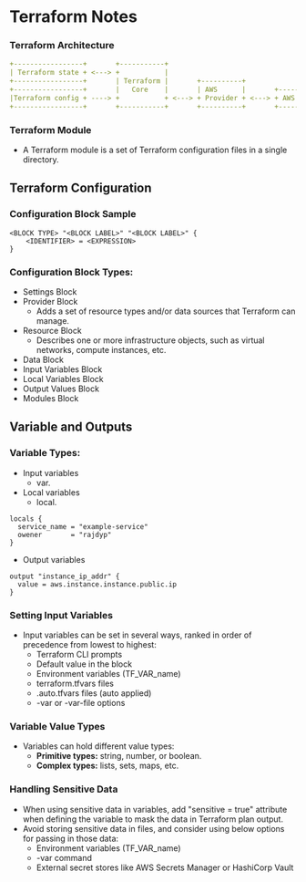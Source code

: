 # Terraform Notes

### Terraform Architecture
```yaml
+-----------------+       +-----------+        
| Terraform state + <---> +           |       
+-----------------+       | Terraform |       +----------+
+-----------------+       |   Core    |       | AWS      |       +-----+
|Terraform config + ----> +           + <---> + Provider + <---> + AWS |       
+-----------------+       +-----------+       +----------+       +-----+
```

### Terraform Module
- A Terraform module is a set of Terraform configuration files in a single directory.

## Terraform Configuration 

### Configuration Block Sample

```hcl
<BLOCK TYPE> "<BLOCK LABEL>" "<BLOCK LABEL>" {
    <IDENTIFIER> = <EXPRESSION>
}
```

### Configuration Block Types:
- Settings Block
- Provider Block
  - Adds a set of resource types and/or data sources that Terraform can manage.
- Resource Block
  - Describes one or more infrastructure objects, such as virtual networks, compute instances, etc.
- Data Block
- Input Variables Block
- Local Variables Block
- Output Values Block
- Modules Block

## Variable and Outputs 

### Variable Types:
- Input variables
  - var.<name>
- Local variables
  - local.<name>

```hcl
locals {
  service_name = "example-service"
  owener       = "rajdyp"
}
```

- Output variables

```hcl
output "instance_ip_addr" {
  value = aws.instance.instance.public.ip
}
```

### Setting Input Variables
- Input variables can be set in several ways, ranked in order of precedence from lowest to highest:
  - Terraform CLI prompts
  - Default value in the block
  - Environment variables (TF_VAR_name)
  - terraform.tfvars files
  - .auto.tfvars files (auto applied)
  - -var or -var-file options
 
### Variable Value Types
- Variables can hold different value types:
  - **Primitive types:** string, number, or boolean.
  - **Complex types:** lists, sets, maps, etc.

### Handling Sensitive Data
- When using sensitive data in variables, add "sensitive = true" attribute when defining the variable to mask the data in Terraform plan output.
- Avoid storing sensitive data in files, and consider using below options for passing in those data:
  - Environment variables (TF_VAR_name)
  - -var command
  - External secret stores like AWS Secrets Manager or HashiCorp Vault











